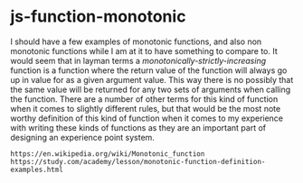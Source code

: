# js-function-monotonic

I should have a few examples of monotonic functions, and also non monotonic functions while I am at it to have something to compare to. It would seem that in layman terms a _monotonically-strictly-increasing_ function is a function where the return value of the function will always go up in value for as a given argument value. This way there is no possibly that the same value will be returned for any two sets of arguments when calling the function. There are a number of other terms for this kind of function when it comes to slightly different rules, but that would be the most note worthy definition of this kind of function when it comes to my experience with writing these kinds of functions as they are an important part of designing an experience point system.


```
https://en.wikipedia.org/wiki/Monotonic_function
https://study.com/academy/lesson/monotonic-function-definition-examples.html
```